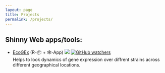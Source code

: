 ```yaml
---
layout: page
title: Projects
permalink: /projects/
---
```


## Shinny Web apps/tools:
* [EcoGEx](https://sangram.shinyapps.io/EcoGEx/) (R-📦 + 🕸️-App) [![](https://img.shields.io/badge/Web_App-Active_and_Runing-Green.svg)](https://sangram.shinyapps.io/EcoGEx/) [![GitHub watchers](https://img.shields.io/github/watchers/sk-sahu/EcoGEx.svg?label=On%20GitHub%20Repo&style=social)](https://github.com/sk-sahu/EcoGEx)  
Helps to look dynamics of gene expression over diffrent strains across different geographical locations.
